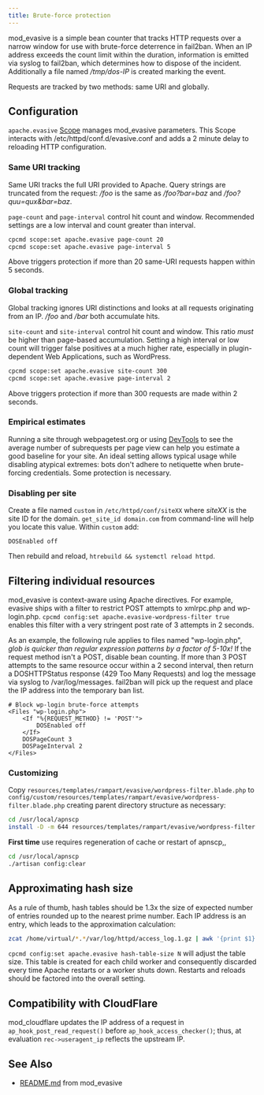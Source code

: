```yaml
---
title: Brute-force protection
---
```


mod_evasive is a simple bean counter that tracks HTTP requests over a narrow window for use with brute-force deterrence in fail2ban. When an IP address exceeds the count limit within the duration, information is emitted via syslog to fail2ban, which determines how to dispose of the incident. Additionally a file named */tmp/dos-IP* is created marking the event.

Requests are tracked by two methods: same URI and globally.

## Configuration

`apache.evasive` [Scope](Scopes.md) manages mod_evasive parameters. This Scope interacts with /etc/httpd/conf.d/evasive.conf and adds a 2 minute delay to reloading HTTP configuration.

### Same URI tracking

Same URI tracks the full URI provided to Apache. Query strings are truncated from the request: */foo* is the same as */foo?bar=baz* and */foo?quu=qux&bar=baz*.

`page-count` and `page-interval` control hit count and window. Recommended settings are a low interval and count greater than interval.

```bash
cpcmd scope:set apache.evasive page-count 20
cpcmd scope:set apache.evasive page-interval 5
```

Above triggers protection if more than 20 same-URI requests happen within 5 seconds.

### Global tracking

Global tracking ignores URI distinctions and looks at all requests originating from an IP. */foo* and */bar* both accumulate hits.

`site-count` and `site-interval` control hit count and window. This ratio *must* be higher than page-based accumulation. Setting a high interval or low count will trigger false positives at a much higher rate, especially in plugin-dependent Web Applications, such as WordPress.

```bash
cpcmd scope:set apache.evasive site-count 300
cpcmd scope:set apache.evasive page-interval 2
```

Above triggers protection if more than 300 requests are made within 2 seconds.

### Empirical estimates

Running a site through webpagetest.org or using [DevTools](https://developers.google.com/web/tools/chrome-devtools) to see the average number of subrequests per page view can help you estimate a good baseline for your site. An ideal setting allows typical usage while disabling atypical extremes: bots don't adhere to netiquette when brute-forcing credentials. Some protection is necessary.

### Disabling per site

Create a file named `custom` in `/etc/httpd/conf/siteXX` where *siteXX* is the site ID for the domain. `get_site_id domain.com` from command-line will help you locate this value. Within `custom` add:

`DOSEnabled off`

Then rebuild and reload, `htrebuild && systemctl reload httpd`.

## Filtering individual resources

mod_evasive is context-aware using Apache directives. For example, evasive ships with a filter to restrict POST attempts to xmlrpc.php and wp-login.php. `cpcmd config:set apache.evasive-wordpress-filter true` enables this filter with a very stringent post rate of 3 attempts in 2 seconds.

As an example, the following rule applies to files named "wp-login.php", *glob is quicker than regular expression patterns by a factor of 5-10x!* If the request method isn't a POST, disable bean counting. If more than 3 POST attempts to the same resource occur within a 2 second interval, then return a DOSHTTPStatus response (429 Too Many Requests) and log the message via syslog to /var/log/messages. fail2ban will pick up the request and place the IP address into the temporary ban list.

    # Block wp-login brute-force attempts
    <Files "wp-login.php">
        <If "%{REQUEST_METHOD} != 'POST'">
            DOSEnabled off
        </If>
        DOSPageCount 3
        DOSPageInterval 2
    </Files>

### Customizing

Copy `resources/templates/rampart/evasive/wordpress-filter.blade.php` to `config/custom/resources/templates/rampart/evasive/wordpress-filter.blade.php` creating parent directory structure as necessary:

```bash
cd /usr/local/apnscp
install -D -m 644 resources/templates/rampart/evasive/wordpress-filter.blade.php config/custom/resources/templates/rampart/evasive/wordpress-filter.blade.php
```

**First time** use requires regeneration of cache or restart of apnscp,,

```bash
cd /usr/local/apnscp
./artisan config:clear
```

## Approximating hash size

As a rule of thumb, hash tables should be 1.3x the size of expected number of entries rounded up to the nearest prime number. Each IP address is an entry, which leads to the approximation calculation:

```bash
zcat /home/virtual/*.*/var/log/httpd/access_log.1.gz | awk '{print $1}' | sort | uniq | wc -l
```

`cpcmd config:set apache.evasive hash-table-size N`  will adjust the table size. This table is created for each child worker and consequently discarded every time Apache restarts or a worker shuts down. Restarts and reloads should be factored into the overall setting.

## Compatibility with CloudFlare

mod_cloudflare updates the IP address of a request in `ap_hook_post_read_request()` before `ap_hook_access_checker()`; thus, at evaluation `rec->useragent_ip` reflects the upstream IP.

## See Also

- [README.md](https://github.com/apisnetworks/mod_evasive/blob/master/SOURCES/README.md) from mod_evasive
